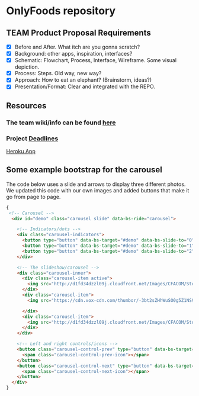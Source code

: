 # OnlyFoods repository

## TEAM Product Proposal Requirements
- [x] Before and After. What itch are you gonna scratch? 
- [x] Background: other apps, inspiration, interfaces?
- [x] Schematic: Flowchart, Process, Interface, Wireframe. Some visual depiction.
- [x] Process: Steps. Old way, new way? 
- [x] Approach: How to eat an elephant? (Brainstorm, ideas?) 
- [x] Presentation/Format: Clear and integrated with the REPO. 

## Resources
### The team wiki/info can be found [here](https://github.com/JustinK72/Functional-Product/wiki)
### Project [Deadlines](https://github.com/JustinK72/Functional-Product/projects/1)

[Heroku App](https://onlyfoodloginpage.herokuapp.com/signin.php)

## Some example bootstrap for the carousel 
The code below uses a slide and arrows to display three different photos. We updated this code with our own images and added buttons that make it go from page to page.
```html
{
 <!-- Carousel -->
  <div id="demo" class="carousel slide" data-bs-ride="carousel">

    <!-- Indicators/dots -->
    <div class="carousel-indicators">
      <button type="button" data-bs-target="#demo" data-bs-slide-to="0" class="active"></button>
      <button type="button" data-bs-target="#demo" data-bs-slide-to="1"></button>
      <button type="button" data-bs-target="#demo" data-bs-slide-to="2"></button>
    </div>

    <!-- The slideshow/carousel -->
    <div class="carousel-inner">
      <div class="carousel-item active">
        <img src="http://d1fd34dzzl09j.cloudfront.net/Images/CFACOM/Stories%20Images/2018/08/nuggets/h2cpT-3Q.jpeg" alt="8 Count Nugget" class="d-block" style="width:100%">
      </div>
      <div class="carousel-item">
        <img src="https://cdn.vox-cdn.com/thumbor/-3bt2sZHhWuSO0g5Z1NS9mIU0xc=/0x0:2048x1719/1200x800/filters:focal(861x697:1187x1023)/cdn.vox-cdn.com/uploads/chorus_image/image/68617495/Chick_fil_a_No_12.0.jpg" alt="chicken-nugget" class="d-block" style="width:100%">

      </div>
      <div class="carousel-item">
        <img src="http://d1fd34dzzl09j.cloudfront.net/Images/CFACOM/Stories%20Images/2018/08/nuggets/Header.jpg" alt="Yum" class="d-block" style="width:100%">
      </div>
    </div>

    <!-- Left and right controls/icons -->
    <button class="carousel-control-prev" type="button" data-bs-target="#demo" data-bs-slide="prev">
      <span class="carousel-control-prev-icon"></span>
    </button>
    <button class="carousel-control-next" type="button" data-bs-target="#demo" data-bs-slide="next">
      <span class="carousel-control-next-icon"></span>
    </button>
  </div>
}
```

